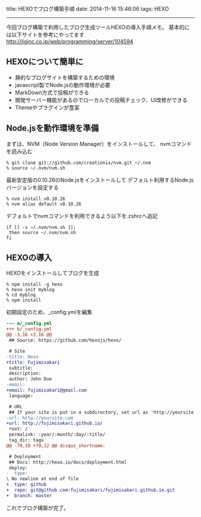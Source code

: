 title: HEXOでブログ構築手順
date: 2014-11-16 15:46:06
tags: HEXO

---

今回ブログ構築で利用したブログ生成ツールHEXOの導入手順メモ。
基本的には以下サイトを参考にやってます
http://liginc.co.jp/web/programming/server/104594


## HEXOについて簡単に
- 静的なブログサイトを構築するための環境
- javascript製でNode.jsの動作環境が必要
- MarkDown方式で投稿ができる
- 開発サーバー機能があるのでローカルでの投稿チェック、UI改修ができる
- Themeやプラグインが豊富


## Node.jsを動作環境を準備

まずは、NVM（Node Version Manager）をインストールして、
nvmコマンドを読み込む
``` shell
% git clone git://github.com/creationix/nvm.git ~/.nvm
% source ~/.nvm/nvm.sh
```

最新安定版の0.10.26のNode.jsをインストールして
デフォルト利用するNode.jsバージョンを設定する
``` shell
% nvm install v0.10.26
% nvm alias default v0.10.26
```

デフォルトでnvmコマンドを利用できるよう以下を.zshrcへ追記
```
if [[ -s ~/.nvm/nvm.sh ]];
 then source ~/.nvm/nvm.sh
fi

```
## HEXOの導入

HEXOをインストールしてブログを生成
``` shell
% npm install -g hexo
% hexo init myblog
% cd myblog
% npm install
```

初期設定のため、_config.ymlを編集
```diff
--- a/_config.yml
+++ b/_config.yml
@@ -3,16 +3,16 @@
 ## Source: https://github.com/hexojs/hexo/

 # Site
-title: Hexo
+title: Fujimisakari
 subtitle:
 description:
 author: John Doe
-email:
+email: fujimisakari@gmail.com
 language:

 # URL
 ## If your site is put in a subdirectory, set url as 'http://yoursite.com/child' and root as '/child/'
-url: http://yoursite.com
+url: http://fujimisakari.github.io/
 root: /
 permalink: :year/:month/:day/:title/
 tag_dir: tags
@@ -79,10 +79,12 @@ disqus_shortname:

 # Deployment
 ## Docs: http://hexo.io/docs/deployment.html
 deploy:
-  type:
\ No newline at end of file
+  type: github
+  repo: git@github.com:fujimisakari/fujimisakari.github.io.git
+  branch: master
```

これでブログ構築が完了。
